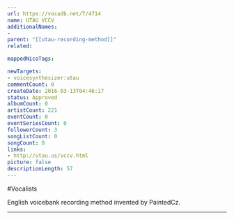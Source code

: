 ```yaml
---
url: https://vocadb.net/T/4714
name: UTAU VCCV
additionalNames: 
- 
parent: "[[utau-recording-method]]"
related:

mappedNicoTags:

newTargets:
- voicesynthesizer:utau
commentCount: 0
createDate: 2016-03-13T04:46:17
status: Approved
albumCount: 0
artistCount: 221
eventCount: 0
eventSeriesCount: 0
followerCount: 3
songListCount: 0
songCount: 0
links: 
- http://utau.us/vccv.html
picture: false
descriptionLength: 57
---
```


#Vocalists

English voicebank recording method invented by PaintedCz.

---

